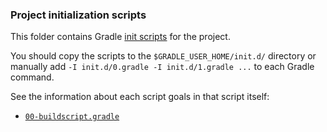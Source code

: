 ### Project initialization scripts
This folder contains Gradle [init scripts][00] for the project.

You should copy the scripts to the `$GRADLE_USER_HOME/init.d/` directory
or manually add `-I init.d/0.gradle -I init.d/1.gradle ...` to each Gradle command.

See the information about each script goals in that script itself:
- [`00-buildscript.gradle`][000]

[00]: https://docs.gradle.org/current/userguide/init_scripts.html
[000]: 00-buildscript.gradle
